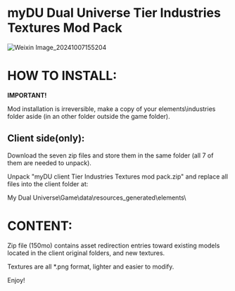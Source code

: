 # myDU Dual Universe Tier Industries Textures Mod Pack


![Weixin Image_20241007155204](https://github.com/user-attachments/assets/c7ea556d-20a4-4e51-a5b3-b7091ffff91f)



# HOW TO INSTALL:
**IMPORTANT!**

Mod installation is irreversible, make a copy of your elements\industries folder aside (in an other folder outside the game folder).

## Client side(only):

Download the seven zip files and store them in the same folder (all 7 of them are needed to unpack).

Unpack "myDU client Tier Industries Textures mod pack.zip" and replace all files into the client folder at:     

My Dual Universe\Game\data\resources_generated\elements\


# CONTENT:

Zip file (150mo) contains asset redirection entries toward existing models located in the client original folders, and new textures.

Textures are all *.png format, lighter and easier to modify.





Enjoy!
